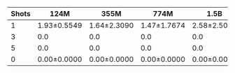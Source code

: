 |   Shots | 124M        | 355M        | 774M        | 1.5B        | 1.3B        | 2.7B         | 6B           |
|---------|-------------|-------------|-------------|-------------|-------------|--------------|--------------|
|       1 | 1.93±0.5549 | 1.64±2.3090 | 1.47±1.7674 | 2.58±2.5050 | 4.93±0.8580 | 5.85±2.0218  | 8.09±3.4258  |
|       3 | 0.0         | 0.0         | 0.0         | 0.0         | 7.52±1.8387 | 16.75±1.9730 | 21.21±3.1021 |
|       5 | 0.0         | 0.0         | 0.0         | 0.0         | 8.57±1.5688 | 19.58±3.3169 | 21.13±1.4330 |
|       0 | 0.00±0.0000 | 0.00±0.0000 | 0.00±0.0000 | 0.00±0.0000 | 0.00±0.0000 | 0.00±0.0000  | 0.00±0.0000  |